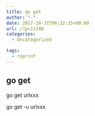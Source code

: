 ```yaml
---
title: go get
author: "-"
date: 2017-10-31T06:22:15+00:00
url: /?p=11348
categories:
  - Uncategorized

tags:
  - reprint
---
```

## go get
go get urlxxx
  
go get -u urlxxx